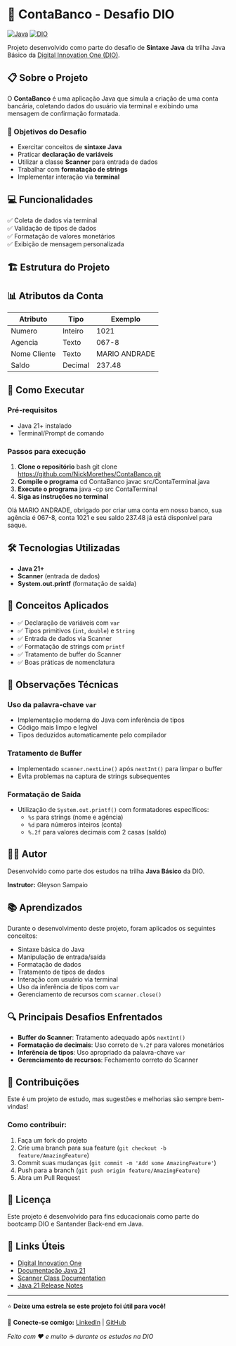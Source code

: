 # 🏦 ContaBanco - Desafio DIO

[![Java](https://img.shields.io/badge/Java-21+-orange.svg)](https://www.oracle.com/java/)
[![DIO](https://img.shields.io/badge/DIO-Trilha%20Java-blue.svg)](https://www.dio.me/)

Projeto desenvolvido como parte do desafio de **Sintaxe Java** da trilha Java Básico da [Digital Innovation One (DIO)](https://www.dio.me/).

## 📋 Sobre o Projeto

O **ContaBanco** é uma aplicação Java que simula a criação de uma conta bancária, coletando dados do usuário via terminal e exibindo uma mensagem de confirmação formatada.

### 🎯 Objetivos do Desafio

- Exercitar conceitos de **sintaxe Java**
- Praticar **declaração de variáveis**
- Utilizar a classe **Scanner** para entrada de dados
- Trabalhar com **formatação de strings**
- Implementar interação via **terminal**

## 💻 Funcionalidades

✅ Coleta de dados via terminal  
✅ Validação de tipos de dados  
✅ Formatação de valores monetários  
✅ Exibição de mensagem personalizada

## 🏗️ Estrutura do Projeto

## 📊 Atributos da Conta

| Atributo     | Tipo    | Exemplo      |
|--------------|---------|--------------|
| Numero       | Inteiro | 1021         |
| Agencia      | Texto   | 067-8        |
| Nome Cliente | Texto   | MARIO ANDRADE|
| Saldo        | Decimal | 237.48       |

## 🚀 Como Executar

### Pré-requisitos
- Java 21+ instalado
- Terminal/Prompt de comando

### Passos para execução

1. **Clone o repositório**
   bash git clone https://github.com/NickMorethes/ContaBanco.git
2. **Compile o programa**
   cd ContaBanco
   javac src/ContaTerminal.java
3. **Execute o programa**
   java -cp src ContaTerminal
4. **Siga as instruções no terminal**

Olá MARIO ANDRADE, obrigado por criar uma conta em nosso banco, sua agência é 067-8, conta 1021 e seu saldo 237.48 já está disponível para saque.

## 🛠️ Tecnologias Utilizadas

- **Java 21+**
- **Scanner** (entrada de dados)
- **System.out.printf** (formatação de saída)

## 📝 Conceitos Aplicados

- ✅ Declaração de variáveis com `var`
- ✅ Tipos primitivos (`int`, `double`) e `String`
- ✅ Entrada de dados via Scanner
- ✅ Formatação de strings com `printf`
- ✅ Tratamento de buffer do Scanner
- ✅ Boas práticas de nomenclatura

## 🔧 Observações Técnicas

### Uso da palavra-chave `var`
- Implementação moderna do Java com inferência de tipos
- Código mais limpo e legível
- Tipos deduzidos automaticamente pelo compilador

### Tratamento de Buffer
- Implementado `scanner.nextLine()` após `nextInt()` para limpar o buffer
- Evita problemas na captura de strings subsequentes

### Formatação de Saída
- Utilização de `System.out.printf()` com formatadores específicos:
    - `%s` para strings (nome e agência)
    - `%d` para números inteiros (conta)
    - `%.2f` para valores decimais com 2 casas (saldo)

## 👨‍💻 Autor

Desenvolvido como parte dos estudos na trilha **Java Básico** da DIO.

**Instrutor:** Gleyson Sampaio

## 📚 Aprendizados

Durante o desenvolvimento deste projeto, foram aplicados os seguintes conceitos:

- Sintaxe básica do Java
- Manipulação de entrada/saída
- Formatação de dados
- Tratamento de tipos de dados
- Interação com usuário via terminal
- Uso da inferência de tipos com `var`
- Gerenciamento de recursos com `scanner.close()`

## 🔍 Principais Desafios Enfrentados

- **Buffer do Scanner**: Tratamento adequado após `nextInt()`
- **Formatação de decimais**: Uso correto de `%.2f` para valores monetários
- **Inferência de tipos**: Uso apropriado da palavra-chave `var`
- **Gerenciamento de recursos**: Fechamento correto do Scanner

## 🤝 Contribuições

Este é um projeto de estudo, mas sugestões e melhorias são sempre bem-vindas!

### Como contribuir:
1. Faça um fork do projeto
2. Crie uma branch para sua feature (`git checkout -b feature/AmazingFeature`)
3. Commit suas mudanças (`git commit -m 'Add some AmazingFeature'`)
4. Push para a branch (`git push origin feature/AmazingFeature`)
5. Abra um Pull Request

## 📄 Licença

Este projeto é desenvolvido para fins educacionais como parte do bootcamp DIO e Santander Back-end em Java.

## 🔗 Links Úteis

- [Digital Innovation One](https://www.dio.me/)
- [Documentação Java 21](https://docs.oracle.com/en/java/javase/21/)
- [Scanner Class Documentation](https://docs.oracle.com/en/java/javase/21/docs/api/java.base/java/util/Scanner.html)
- [Java 21 Release Notes](https://www.oracle.com/java/technologies/javase/21-relnote-issues.html)

---

⭐ **Deixe uma estrela se este projeto foi útil para você!**

📧 **Conecte-se comigo:** [LinkedIn](https://www.linkedin.com/in/nicolly-morethes-a20783143) | [GitHub](https://github.com/NickMorethes)

*Feito com ❤️ e muito ☕ durante os estudos na DIO*